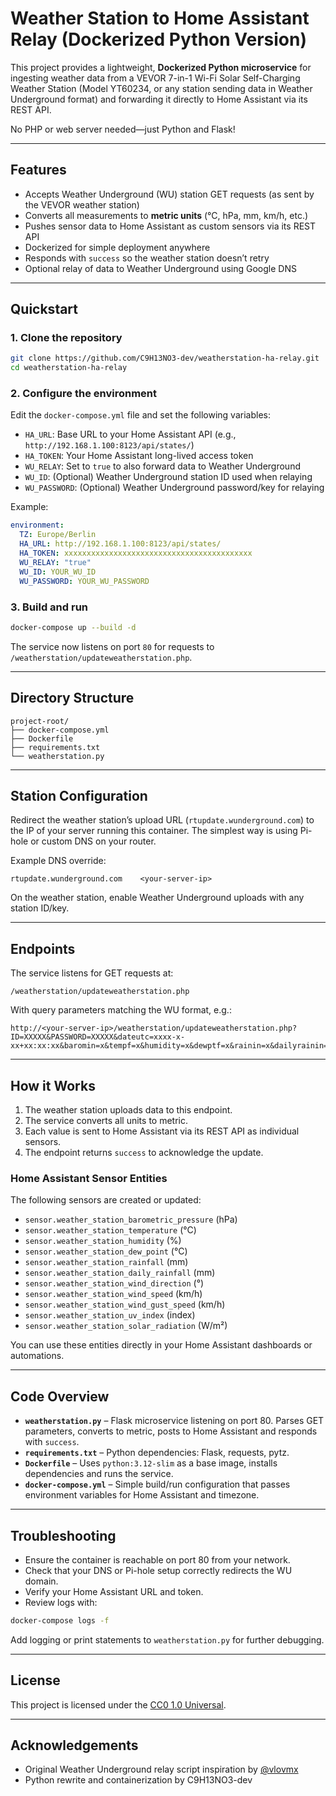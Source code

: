 # Weather Station to Home Assistant Relay (Dockerized Python Version)

This project provides a lightweight, **Dockerized Python microservice** for ingesting weather data from a VEVOR 7-in-1 Wi-Fi Solar Self-Charging Weather Station (Model YT60234, or any station sending data in Weather Underground format) and forwarding it directly to Home Assistant via its REST API.

No PHP or web server needed&mdash;just Python and Flask!

---

## Features

- Accepts Weather Underground (WU) station GET requests (as sent by the VEVOR weather station)
- Converts all measurements to **metric units** (°C, hPa, mm, km/h, etc.)
- Pushes sensor data to Home Assistant as custom sensors via its REST API
- Dockerized for simple deployment anywhere
- Responds with `success` so the weather station doesn’t retry
- Optional relay of data to Weather Underground using Google DNS

---

## Quickstart

### 1. Clone the repository

```bash
git clone https://github.com/C9H13NO3-dev/weatherstation-ha-relay.git
cd weatherstation-ha-relay
```

### 2. Configure the environment

Edit the `docker-compose.yml` file and set the following variables:

- `HA_URL`: Base URL to your Home Assistant API (e.g., `http://192.168.1.100:8123/api/states/`)
- `HA_TOKEN`: Your Home Assistant long-lived access token
- `WU_RELAY`: Set to `true` to also forward data to Weather Underground
- `WU_ID`: (Optional) Weather Underground station ID used when relaying
- `WU_PASSWORD`: (Optional) Weather Underground password/key for relaying

Example:

```yaml
environment:
  TZ: Europe/Berlin
  HA_URL: http://192.168.1.100:8123/api/states/
  HA_TOKEN: xxxxxxxxxxxxxxxxxxxxxxxxxxxxxxxxxxxxxxxxxx
  WU_RELAY: "true"
  WU_ID: YOUR_WU_ID
  WU_PASSWORD: YOUR_WU_PASSWORD
```

### 3. Build and run

```bash
docker-compose up --build -d
```

The service now listens on port `80` for requests to `/weatherstation/updateweatherstation.php`.

---

## Directory Structure

```
project-root/
├── docker-compose.yml
├── Dockerfile
├── requirements.txt
└── weatherstation.py
```

---

## Station Configuration

Redirect the weather station’s upload URL (`rtupdate.wunderground.com`) to the IP of your server running this container. The simplest way is using Pi-hole or custom DNS on your router.

Example DNS override:

```
rtupdate.wunderground.com    <your-server-ip>
```

On the weather station, enable Weather Underground uploads with any station ID/key.

---

## Endpoints

The service listens for GET requests at:

```
/weatherstation/updateweatherstation.php
```

With query parameters matching the WU format, e.g.:

```
http://<your-server-ip>/weatherstation/updateweatherstation.php?ID=XXXXX&PASSWORD=XXXXX&dateutc=xxxx-x-xx+xx:xx:xx&baromin=x&tempf=x&humidity=x&dewptf=x&rainin=x&dailyrainin=x&winddir=x&windspeedmph=x&windgustmph=x&UV=x&solarRadiation=x
```

---

## How it Works

1. The weather station uploads data to this endpoint.
2. The service converts all units to metric.
3. Each value is sent to Home Assistant via its REST API as individual sensors.
4. The endpoint returns `success` to acknowledge the update.

### Home Assistant Sensor Entities

The following sensors are created or updated:

- `sensor.weather_station_barometric_pressure` (hPa)
- `sensor.weather_station_temperature` (°C)
- `sensor.weather_station_humidity` (%)
- `sensor.weather_station_dew_point` (°C)
- `sensor.weather_station_rainfall` (mm)
- `sensor.weather_station_daily_rainfall` (mm)
- `sensor.weather_station_wind_direction` (°)
- `sensor.weather_station_wind_speed` (km/h)
- `sensor.weather_station_wind_gust_speed` (km/h)
- `sensor.weather_station_uv_index` (index)
- `sensor.weather_station_solar_radiation` (W/m²)

You can use these entities directly in your Home Assistant dashboards or automations.

---

## Code Overview

- **`weatherstation.py`** – Flask microservice listening on port 80. Parses GET parameters, converts to metric, posts to Home Assistant and responds with `success`.
- **`requirements.txt`** – Python dependencies: Flask, requests, pytz.
- **`Dockerfile`** – Uses `python:3.12-slim` as a base image, installs dependencies and runs the service.
- **`docker-compose.yml`** – Simple build/run configuration that passes environment variables for Home Assistant and timezone.

---

## Troubleshooting

- Ensure the container is reachable on port 80 from your network.
- Check that your DNS or Pi-hole setup correctly redirects the WU domain.
- Verify your Home Assistant URL and token.
- Review logs with:

```bash
docker-compose logs -f
```

Add logging or print statements to `weatherstation.py` for further debugging.

---

## License

This project is licensed under the [CC0 1.0 Universal](LICENSE).

---

## Acknowledgements

- Original Weather Underground relay script inspiration by [@vlovmx](https://github.com/vlovmx)
- Python rewrite and containerization by C9H13NO3-dev
